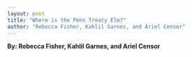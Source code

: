 ```yaml
---
layout: post
title: "Where is the Penn Treaty Elm?"
author: "Rebecca Fisher, Kahlil Garnes, and Ariel Censor"
---
```


**By: Rebecca Fisher, Kahlil Garnes, and Ariel Censor** 
